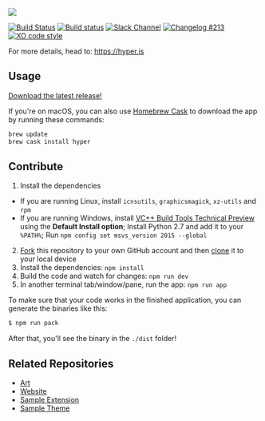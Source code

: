 ![](https://github.com/zeit/art/blob/525bd1bb39d97dd3b91c976106a6d5cc5766b678/hyper/repo-banner.png)

[![Build Status](https://travis-ci.org/zeit/hyper.svg?branch=master)](https://travis-ci.org/zeit/hyper)
[![Build status](https://ci.appveyor.com/api/projects/status/txg5qb0x35h0h65p?svg=true)](https://ci.appveyor.com/project/appveyor-zeit/hyper)
[![Slack Channel](https://zeit-slackin.now.sh/badge.svg)](https://zeit.chat/)
[![Changelog #213](https://img.shields.io/badge/changelog-%23213-lightgrey.svg)](https://changelog.com/213)
[![XO code style](https://img.shields.io/badge/code_style-XO-5ed9c7.svg)](https://github.com/sindresorhus/xo)

For more details, head to: https://hyper.is

## Usage

[Download the latest release!](https://hyper.is/#installation)

If you're on macOS, you can also use [Homebrew Cask](https://caskroom.github.io/) to download the app by running these commands:

```bash
brew update
brew cask install hyper
```

## Contribute

1. Install the dependencies
  * If you are running Linux, install `icnsutils`, `graphicsmagick`, `xz-utils` and `rpm`
  * If you are running Windows, install [VC++ Build Tools Technical Preview](http://go.microsoft.com/fwlink/?LinkId=691126) using the **Default Install option**; Install Python 2.7 and add it to your `%PATH%`; Run `npm config set msvs_version 2015 --global`
2. [Fork](https://help.github.com/articles/fork-a-repo/) this repository to your own GitHub account and then [clone](https://help.github.com/articles/cloning-a-repository/) it to your local device
3. Install the dependencies: `npm install`
4. Build the code and watch for changes: `npm run dev`
5. In another terminal tab/window/pane, run the app: `npm run app`

To make sure that your code works in the finished application, you can generate the binaries like this:

```bash
$ npm run pack
```

After that, you'll see the binary in the `./dist` folder!

## Related Repositories

- [Art](https://github.com/zeit/art/tree/master/hyper)
- [Website](https://github.com/zeit/hyper-website)
- [Sample Extension](https://github.com/zeit/hyperpower)
- [Sample Theme](https://github.com/zeit/hyperyellow)
